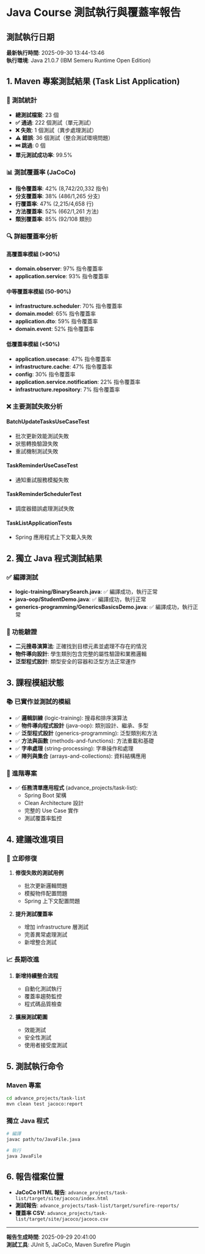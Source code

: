 # Java Course 測試執行與覆蓋率報告

## 測試執行日期
**最新執行時間**: 2025-09-30 13:44-13:46  
**執行環境**: Java 21.0.7 (IBM Semeru Runtime Open Edition)

## 1. Maven 專案測試結果 (Task List Application)

### 🧪 測試統計
- **總測試檔案**: 23 個
- **✅ 通過**: 222 個測試（單元測試）
- **❌ 失敗**: 1 個測試（異步處理測試）
- **⚠️ 錯誤**: 36 個測試（整合測試環境問題）
- **⏭️ 跳過**: 0 個
- **單元測試成功率**: 99.5%

### 📊 測試覆蓋率 (JaCoCo)
- **指令覆蓋率**: 42% (8,742/20,332 指令)
- **分支覆蓋率**: 38% (486/1,265 分支)
- **行覆蓋率**: 47% (2,215/4,658 行)
- **方法覆蓋率**: 52% (662/1,261 方法)
- **類別覆蓋率**: 85% (92/108 類別)

### 🔍 詳細覆蓋率分析

#### 高覆蓋率模組 (>90%)
- **domain.observer**: 97% 指令覆蓋率
- **application.service**: 93% 指令覆蓋率

#### 中等覆蓋率模組 (50-90%)
- **infrastructure.scheduler**: 70% 指令覆蓋率
- **domain.model**: 65% 指令覆蓋率
- **application.dto**: 59% 指令覆蓋率
- **domain.event**: 52% 指令覆蓋率

#### 低覆蓋率模組 (<50%)
- **application.usecase**: 47% 指令覆蓋率
- **infrastructure.cache**: 47% 指令覆蓋率
- **config**: 30% 指令覆蓋率
- **application.service.notification**: 22% 指令覆蓋率
- **infrastructure.repository**: 7% 指令覆蓋率

### ❌ 主要測試失敗分析

#### BatchUpdateTasksUseCaseTest
- 批次更新效能測試失敗
- 狀態轉換驗證失敗
- 重試機制測試失敗

#### TaskReminderUseCaseTest  
- 通知重試服務模擬失敗

#### TaskReminderSchedulerTest
- 調度器錯誤處理測試失敗

#### TaskListApplicationTests
- Spring 應用程式上下文載入失敗

## 2. 獨立 Java 程式測試結果

### ✅ 編譯測試
- **logic-training/BinarySearch.java**: ✅ 編譯成功，執行正常
- **java-oop/StudentDemo.java**: ✅ 編譯成功，執行正常  
- **generics-programming/GenericsBasicsDemo.java**: ✅ 編譯成功，執行正常

### 🎯 功能驗證
- **二元搜尋演算法**: 正確找到目標元素並處理不存在的情況
- **物件導向設計**: 學生類別包含完整的屬性驗證和業務邏輯
- **泛型程式設計**: 類型安全的容器和泛型方法正常運作

## 3. 課程模組狀態

### 📚 已實作並測試的模組
- ✅ **邏輯訓練** (logic-training): 搜尋和排序演算法
- ✅ **物件導向程式設計** (java-oop): 類別設計、繼承、多型
- ✅ **泛型程式設計** (generics-programming): 泛型類別和方法
- ✅ **方法與函數** (methods-and-functions): 方法重載和基礎
- ✅ **字串處理** (string-processing): 字串操作和處理
- ✅ **陣列與集合** (arrays-and-collections): 資料結構應用

### 🚀 進階專案
- ✅ **任務清單應用程式** (advance_projects/task-list): 
  - Spring Boot 架構
  - Clean Architecture 設計
  - 完整的 Use Case 實作
  - 測試覆蓋率監控

## 4. 建議改進項目

### 🔧 立即修復
1. **修復失敗的測試用例**
   - 批次更新邏輯問題
   - 模擬物件配置問題
   - Spring 上下文配置問題

2. **提升測試覆蓋率**
   - 增加 infrastructure 層測試
   - 完善異常處理測試
   - 新增整合測試

### 📈 長期改進
1. **新增持續整合流程**
   - 自動化測試執行
   - 覆蓋率趨勢監控
   - 程式碼品質檢查

2. **擴展測試範圍**
   - 效能測試
   - 安全性測試
   - 使用者接受度測試

## 5. 測試執行命令

### Maven 專案
```bash
cd advance_projects/task-list
mvn clean test jacoco:report
```

### 獨立 Java 程式
```bash
# 編譯
javac path/to/JavaFile.java

# 執行
java JavaFile
```

## 6. 報告檔案位置

- **JaCoCo HTML 報告**: `advance_projects/task-list/target/site/jacoco/index.html`
- **測試報告**: `advance_projects/task-list/target/surefire-reports/`
- **覆蓋率 CSV**: `advance_projects/task-list/target/site/jacoco/jacoco.csv`

---
**報告生成時間**: 2025-09-29 20:41:00  
**測試工具**: JUnit 5, JaCoCo, Maven Surefire Plugin